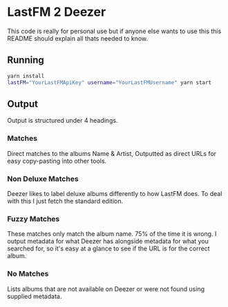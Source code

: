 # LastFM 2 Deezer
This code is really for personal use but if anyone else wants to use this this README should explain all thats needed to know.

## Running
```sh
yarn install
lastFM="YourLastFMApiKey" username="YourLastFMUsername" yarn start
```

## Output
Output is structured under 4 headings.

### Matches
Direct matches to the albums Name & Artist, Outputted as direct URLs for easy copy-pasting into other tools.

### Non Deluxe Matches
Deezer likes to label deluxe albums differently to how LastFM does. To deal with this I just fetch the standard edition.

### Fuzzy Matches
These matches only match the album name. 75% of the time it is wrong. I output metadata for what Deezer has alongside metadata for what you searched for, so it's easy at a glance to see if the URL is for the correct album.

### No Matches
Lists albums that are not available on Deezer or were not found using supplied metadata.
